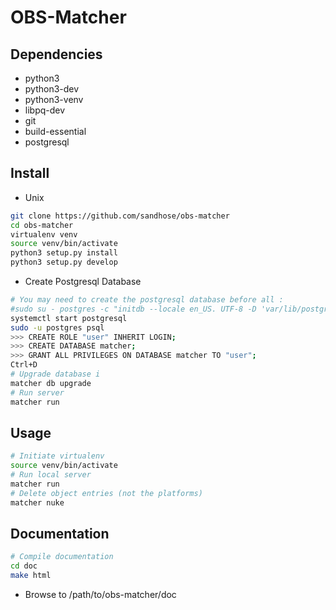 OBS-Matcher
===========

Dependencies
------------
* python3
* python3-dev
* python3-venv
* libpq-dev
* git
* build-essential
* postgresql

Install
-------

* Unix
```bash
git clone https://github.com/sandhose/obs-matcher
cd obs-matcher
virtualenv venv
source venv/bin/activate
python3 setup.py install
python3 setup.py develop
```

* Create Postgresql Database
```bash
# You may need to create the postgresql database before all :
#sudo su - postgres -c "initdb --locale en_US. UTF-8 -D 'var/lib/postgres/data'"
systemctl start postgresql
sudo -u postgres psql
>>> CREATE ROLE "user" INHERIT LOGIN;
>>> CREATE DATABASE matcher;
>>> GRANT ALL PRIVILEGES ON DATABASE matcher TO "user";
Ctrl+D
# Upgrade database i
matcher db upgrade
# Run server
matcher run
```

Usage
-----

```bash
# Initiate virtualenv
source venv/bin/activate
# Run local server
matcher run
# Delete object entries (not the platforms)
matcher nuke
```

Documentation
-------------

```bash
# Compile documentation
cd doc
make html
```
* Browse to /path/to/obs-matcher/doc
